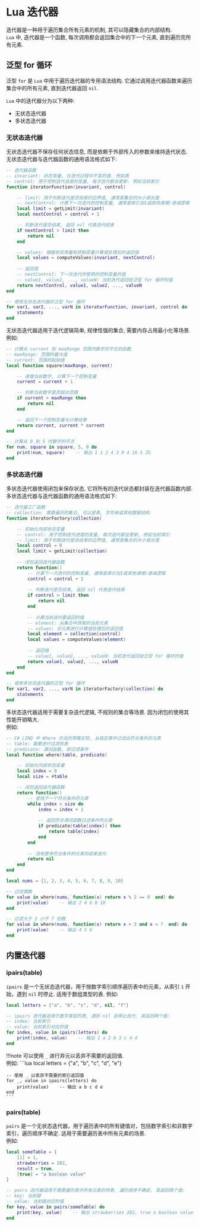# Lua 迭代器
迭代器是一种用于遍历集合所有元素的机制, 其可以隐藏集合的内部结构.       
`Lua` 中, 迭代器是一个函数, 每次调用都会返回集合中的下一个元素, 直到遍历完所有元素.

## 泛型 for 循环

泛型 `for` 是 `Lua` 中用于遍历迭代器的专用语法结构. 它通过调用迭代器函数来遍历集合中的所有元素, 直到迭代器返回 `nil`.       

`Lua` 中的迭代器分为以下两种:

- 无状态迭代器
- 多状态迭代器

### 无状态迭代器

无状态迭代器不保存任何状态信息, 而是依赖于外部传入的参数来维持迭代状态.     
无状态迭代器与迭代器函数的通用语法格式如下:
```lua
-- 迭代器函数
-- invariant: 状态常量, 在迭代过程中不变的值. 例如表
-- control: 用于控制迭代进度的变量, 每次迭代都会更新. 例如当前索引
function iteratorFunction(invariant, control)

    -- limit: 用于判断迭代是否结束的边界值, 通常是集合的大小或长度
    -- nextControl: 计算下一次迭代的控制变量, 通常是索引加1或其他递增/递减逻辑
    local limit = getLimit(invariant)
    local nextControl = control + 1

    -- 判断迭代是否结束, 返回 nil 代表迭代结束
    if nextControl > limit then
        return nil
    end

    -- values: 根据状态常量和控制变量计算或处理后的返回值
    local values = computeValues(invariant, nextControl)
    
    -- 返回值
    -- nextControl: 下一次迭代所使用的控制变量的值
    -- value1, value2, ..., valueN: 当前迭代返回给泛型 for 循环的值
    return nextControl, value1, value2, ..., valueN
end

-- 使用无状态迭代器的泛型 for 循环
for var1, var2, ..., varN in iteratorFunction, invariant, control do 
    statements 
end
```

无状态迭代器适用于迭代逻辑简单, 规律性强的集合, 需要内存占用最小化等场景.           
例如:
```lua
-- 计算从 current 到 maxRange 范围内数字的平方的函数
-- maxRange: 范围的最大值
-- current: 范围的起始值
local function square(maxRange, current)

    -- 递增当前数字, 计算下一个控制变量
    current = current + 1

    -- 判断当前数字是否超出范围
    if current > maxRange then
        return nil
    end

    -- 返回下一个控制变量与计算结果
    return current, current * current
end

-- 计算从 0 到 5 内数字的平方
for num, square in square, 5, 0 do
    print(num, square)    -- 输出 1 1 2 4 3 9 4 16 5 25
end
```

### 多状态迭代器

多状态迭代器使用闭包来保存状态, 它将所有的迭代状态都封装在迭代器函数内部.           
多状态迭代器与迭代器函数的通用语法格式如下:
```lua
-- 迭代器工厂函数
-- collection: 需要遍历的集合, 可以是表, 字符串或其他数据结构
function iteratorFactory(collection)

    -- 初始化内部状态变量
    -- control: 用于控制迭代进度的变量, 每次迭代都会更新, 例如当前索引
    -- limit: 用于判断迭代是否结束的边界值, 通常是集合的大小或长度
    local control = 0
    local limit = getLimit(collection)
    
    -- 闭包返回迭代器函数
    return function()
        -- 计算下一次迭代的控制变量, 通常是索引加1或其他递增/递减逻辑
        control = control + 1
        
        -- 判断迭代是否结束, 返回 nil 代表迭代结束
        if control > limit then
            return nil
        end
        
        -- 计算当前迭代要返回的值
        -- element: 从集合中获取的当前元素
        -- values: 对元素进行计算或处理后的返回值
        local element = collection[control]
        local values = computeValues(element)
        
        -- 返回值
        -- value1, value2, ..., valueN: 当前迭代返回给泛型 for 循环的值
        return value1, value2, ..., valueN
    end
end

-- 使用多状态迭代器的泛型 for 循环
for var1, var2, ..., varN in iteratorFactory(collection) do 
    statements 
end
```

多状态迭代器适用于需要复杂迭代逻辑, 不规则的集合等场景. 因为闭包的使用其性能开销略大.       
例如:
```lua
-- C# LINQ 中 Where 方法的简略实现, 从指定表中过滤出符合条件的元素 
-- table: 需要进行过滤的表
-- predicate: 谓词函数, 即过滤条件
local function where(table, predicate)

    -- 初始化内部状态变量
    local index = 0
    local size = #table

    -- 闭包返回迭代器函数
    return function()
        -- 查找下一个符合条件的元素
        while index < size do
            index = index + 1
            
            -- 返回符合谓词函数过滤条件的元素
            if predicate(table[index]) then
                return table[index]
            end
        end
        
        -- 没有更多符合条件的元素则结束迭代
        return nil
    end
end

local nums = {1, 2, 3, 4, 5, 6, 7, 8, 9, 10}

-- 过滤偶数
for value in where(nums, function(x) return x % 2 == 0  end) do
    print(value)    -- 输出 2 4 6 8 10
end

-- 过滤大于 3 小于 7 的数
for value in where(nums, function(x) return x > 3 and x < 7  end) do
    print(value)    -- 输出 4 5 6
end
```

## 内置迭代器

### ipairs(table)
`ipairs` 是一个无状态迭代器，用于按数字索引顺序遍历表中的元素，从索引 `1` 开始，遇到 `nil` 时停止. 适用于数组类型的表.
例如:
```lua
local letters = {"a", "b", "c", "d", nil, "f"}

-- ipairs 迭代器适用于数字类型的表, 遇到 nil 会停止迭代. 其返回两个值:
-- index: 当前索引
-- value: 当前索引对应的值
for index, value in ipairs(letters) do
    print(index, value)    -- 输出 1 a 2 b 3 c 4 d
end
```

!!!note 
    可以使用 `_` 进行弃元以丢弃不需要的返回值.          
    例如:
    ```lua
    local letters = {"a", "b", "c", "d", "e"}

    -- 使用 _ 以丢弃不需要的索引返回值
    for _, value in ipairs(letters) do
        print(value)    -- 输出 a b c d e
    end
    ```

### pairs(table)
`pairs` 是一个无状态迭代器，用于遍历表中的所有键值对，包括数字索引和非数字索引，遍历顺序不确定. 适用于需要遍历表中所有元素的场景.       
例如:
```lua
local someTable = {
    [1] = 1,               
    strawberries = 202,                 
    result = true,                        
    [true] = "a boolean value"
}

-- pairs 迭代器适用于需要遍历表中所有元素的场景, 遍历顺序不确定. 其返回两个值:
-- key: 当前键
-- value: 当前键对应的值
for key, value in pairs(someTable) do
    print(key, value)    -- 输出 strawberries 202, true a boolean value, result true, 1 1
end                        
```